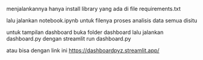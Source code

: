 menjalankannya hanya install library yang ada di file requirements.txt

lalu jalankan notebook.ipynb untuk filenya proses analisis data semua disitu

untuk tampilan dashboard buka folder dashboard lalu jalankan dashboard.py dengan streamlit run dashboard.py

atau bisa dengan link ini 
https://dashboardpyz.streamlit.app/ 

